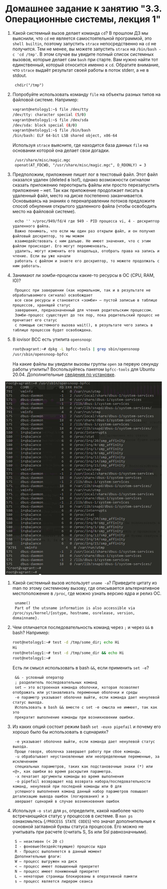 # Домашнее задание к занятию "3.3. Операционные системы, лекция 1"

1. Какой системный вызов делает команда `cd`? В прошлом ДЗ мы выяснили, что `cd` не является самостоятельной  программой, 
это `shell builtin`, поэтому запустить `strace` непосредственно на `cd` не получится. Тем не менее, вы можете запустить
 `strace` на `/bin/bash -c 'cd /tmp'`. В этом случае вы увидите полный список системных вызовов, которые делает сам `bash` при старте. 
 Вам нужно найти тот единственный, который относится именно к `cd`. Обратите внимание, что `strace` выдаёт результат своей работы
 в поток stderr, а не в stdout.
 
		chdir("/tmp")
1. Попробуйте использовать команду `file` на объекты разных типов на файловой системе. Например:
    ```bash
    vagrant@netology1:~$ file /dev/tty
    /dev/tty: character special (5/0)
    vagrant@netology1:~$ file /dev/sda
    /dev/sda: block special (8/0)
    vagrant@netology1:~$ file /bin/bash
    /bin/bash: ELF 64-bit LSB shared object, x86-64
    ```
    Используя `strace` выясните, где находится база данных `file` на основании которой она делает свои догадки.
    
		/usr/share/misc/magic.mgc
		openat(AT_FDCWD, "/usr/share/misc/magic.mgc", O_RDONLY) = 3

1. Предположим, приложение пишет лог в текстовый файл. Этот файл оказался удален (deleted в lsof), однако возможности сигналом сказать
 приложению переоткрыть файлы или просто перезапустить приложение – нет. Так как приложение продолжает писать в удаленный файл, место на 
 диске постепенно заканчивается. Основываясь на знаниях о перенаправлении потоков предложите способ обнуления открытого 
 удаленного файла (чтобы освободить место на файловой системе).
 
		echo '' >/proc/949/fd/4 где 949 - PID процесса vi, 4 - дескриптор удаленного файла.
		Важно понимать, что если мы один раз открыли файл, и он получил файловый дескриптор, то мы можем 
		взаимодействовать с ним дальше. Не имеет значения, что с этим файлом происходит. Его могут переименовать,
		удалить, могут изменить его владельца, отобрать права на запись и чтение. Если вы уже начали
		работать с файлом и знаете его дескриптор, то можете продолжать с ним работать.

1. Занимают ли зомби-процессы какие-то ресурсы в ОС (CPU, RAM, IO)?

		Процесс при завершении (как нормальном, так и в результате не обрабатываемого сигнала) освобождает
		все свои ресурсы и становится «зомби» — пустой записью в таблице процессов, хранящей статус
		завершения, предназначенный для чтения родительским процессом.
		Зомби-процесс существует до тех пор, пока родительский процесс не прочитает его статус
		с помощью системного вызова wait(), в результате чего запись в таблице процессов будет освобождена.
1. В iovisor BCC есть утилита `opensnoop`:
    ```bash
    root@vagrant:~# dpkg -L bpfcc-tools | grep sbin/opensnoop
    /usr/sbin/opensnoop-bpfcc
    ```
    На какие файлы вы увидели вызовы группы `open` за первую секунду работы утилиты? Воспользуйтесь пакетом `bpfcc-tools` для Ubuntu 20.04.
	Дополнительные [сведения по установке](https://github.com/iovisor/bcc/blob/master/INSTALL.md).
	
![5](img/5.JPG)
1. Какой системный вызов использует `uname -a`? Приведите цитату из man по этому системному вызову, где 
описывается альтернативное местоположение в `/proc`, где можно узнать версию ядра и релиз ОС.

		uname()
		Part of the utsname information is also accessible via /proc/sys/kernel/{ostype, hostname, osrelease, version, domainname}.
1. Чем отличается последовательность команд через `;` и через `&&` в bash? Например:
    ```bash
    root@netology1:~# test -d /tmp/some_dir; echo Hi
    Hi
    root@netology1:~# test -d /tmp/some_dir && echo Hi
    root@netology1:~#
    ```
    Есть ли смысл использовать в bash `&&`, если применить `set -e`?
	
		&& - условный оператор 
		; разделитель последовательных команд
		set — это встроенная команда оболочки, которая позволяет отображать или устанавливать переменные оболочки и среды
		-e параметр указывает оболочке выйти, если команда дает ненулевой статус выхода.
		Использовать в bash && вместе с set -e смысла не иммеет, так как это 
		прекратит выполнение команды при возникновении ошибки.

1. Из каких опций состоит режим bash `set -euxo pipefail` и почему его хорошо было бы использовать в сценариях?

		-e указывает оболочке выйти, если команда дает ненулевой статус выхода.
		Проще говоря, оболочка завершает работу при сбое команды.
		-u обрабатывает неустановленные или неопределенные переменные, за исключением
		специальных параметров, таких как подстановочные знаки (*) или «@», как ошибки во время раскрытия параметра.
		-x печатает аргументы команды во время выполнения
		-o pipefail возвращает код возврата набора/последовательности команд, ненулевой при последней команды или 0 для
		успешного выполнения команд данный набор параметров повышает детализацию вывода ошибок (логирования) и з
		авершает сценарий в случае возникновения ошибок
		
1. Используя `-o stat` для `ps`, определите, какой наиболее часто встречающийся статус у процессов в системе. В `man ps`
 ознакомьтесь (`/PROCESS STATE CODES`) что значат дополнительные к основной заглавной буквы статуса процессов.
 Его можно не учитывать при расчете (считать S, Ss или Ssl равнозначными).
 
		S — неактивен (< 20 с)
		I - фоновые(бездействующие) процессы ядра
		R - Процесс выполняется в данный момент
		Дополнительные флаги:
		W — процесс выгружен на диск
		< — процесс имеет повышенный приоритет
		N — процесс имеет пониженный приоритет
		L — некоторые страницы блокированы в оперативной памяти
		s — процесс является лидером сеанса

 
